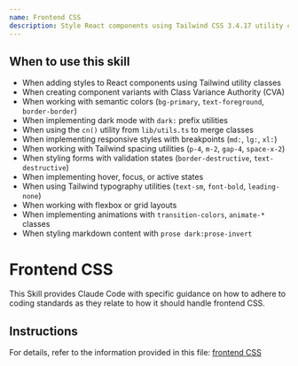 ```yaml
---
name: Frontend CSS
description: Style React components using Tailwind CSS 3.4.17 utility classes, Class Variance Authority (CVA) for type-safe variants, and HSL-based design tokens for the Kagent web UI. Use this skill when adding styles to TSX components with Tailwind utility classes directly in className attributes (px-4, py-2, bg-primary, text-foreground, rounded-md), when creating component variants using CVA's cva() function with variants and defaultVariants options in ui/src/components/ui/, when working with the semantic HSL color system (bg-primary, text-foreground, border-border, bg-destructive, bg-muted, bg-accent) that automatically adapts to light and dark modes, when implementing dark mode support with the dark: prefix (dark:bg-black, dark:text-white) based on the .dark class on the HTML element, when using the cn() utility function from lib/utils.ts that combines clsx and twMerge to merge classes intelligently and handle conditional classes, when defining responsive styles with Tailwind's mobile-first breakpoints (sm: 640px, md: 768px, lg: 1024px, xl: 1280px, 2xl: 1536px), when working with Tailwind spacing utilities (p-4, m-2, gap-4, space-x-2) based on the 4px spacing scale, when working with typography utilities (text-sm, font-medium, leading-none) using Geist Sans and Geist Mono fonts, when implementing animations with tailwindcss-animate (animate-accordion-down) or transition utilities (transition-colors, transition-all duration-300), when styling form validation error states with border-destructive and text-destructive semantic colors, when implementing hover, focus-visible, or disabled states (hover:bg-primary/90, focus-visible:ring-1, disabled:opacity-50), when working with layout utilities (flex, grid, items-center, justify-between), when styling markdown content with the prose class and @tailwindcss/typography plugin (prose dark:prose-invert), or when avoiding custom CSS in favor of Tailwind utilities. This skill ensures consistent, maintainable, utility-first styling across the application with automatic dark mode support and type-safe component variants.
---
```


## When to use this skill

- When adding styles to React components using Tailwind utility classes
- When creating component variants with Class Variance Authority (CVA)
- When working with semantic colors (`bg-primary`, `text-foreground`, `border-border`)
- When implementing dark mode with `dark:` prefix utilities
- When using the `cn()` utility from `lib/utils.ts` to merge classes
- When implementing responsive styles with breakpoints (`md:`, `lg:`, `xl:`)
- When working with Tailwind spacing utilities (`p-4`, `m-2`, `gap-4`, `space-x-2`)
- When styling forms with validation states (`border-destructive`, `text-destructive`)
- When implementing hover, focus, or active states
- When using Tailwind typography utilities (`text-sm`, `font-bold`, `leading-none`)
- When working with flexbox or grid layouts
- When implementing animations with `transition-colors`, `animate-*` classes
- When styling markdown content with `prose dark:prose-invert`

# Frontend CSS

This Skill provides Claude Code with specific guidance on how to adhere to coding standards as they relate to how it should handle frontend CSS.

## Instructions

For details, refer to the information provided in this file:
[frontend CSS](../../../agent-os/standards/frontend/css.md)

